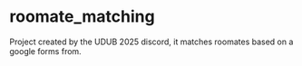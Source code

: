 # roomate_matching
Project created by the UDUB 2025 discord, it matches roomates based on a google forms from.
